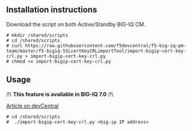 Installation instructions
-------------------------

Download the script on both Active/Standby BIG-IQ CM.

```
# mkdir /shared/scripts
# cd /shared/scripts
# curl https://raw.githubusercontent.com/f5devcentral/f5-big-iq-pm-team/master/f5-bigiq-SSLcertKeyCRLimportTool/import-bigip-cert-key-crl.py > import-bigip-cert-key-crl.py
# chmod +x import-bigip-cert-key-crl.py
```

Usage
-----

/!\ **This feature is available in BIG-IQ 7.0** /!\

[Article on devCentral](https://devcentral.f5.com/articles/automate-import-of-ssl-certificate-key-crl-from-big-ip-to-big-iq-31899)

```
# cd /shared/scripts
#  ./import-bigip-cert-key-crl.py <big-ip IP address>
```